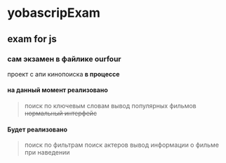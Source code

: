 # yobascripExam
## exam for js
### сам экзамен в файлике ourfour
проект с апи кинопоиска **в процессе**
  #### на данный момент реализовано
> поиск по ключевым словам
> вывод популярных фильмов
> ~~нормальный интерфейс~~
 #### Будет реализовано
> поиск по фильтрам
> поиск актеров
> вывод информации о фильме при наведении
